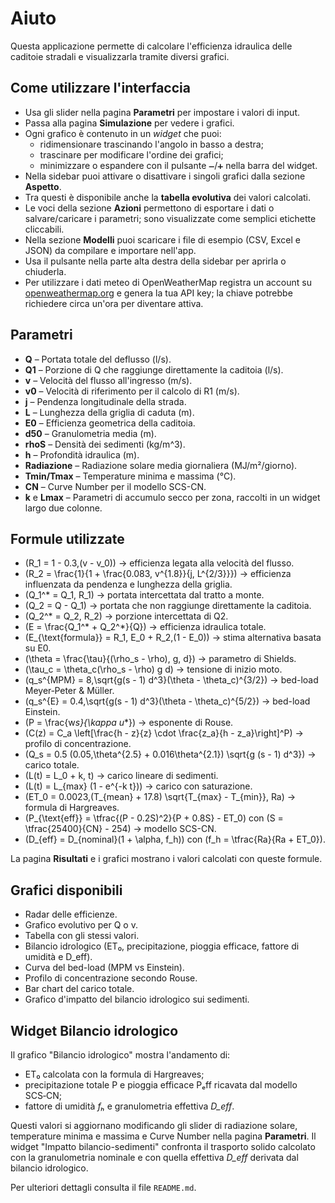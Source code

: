 # Aiuto

Questa applicazione permette di calcolare l'efficienza idraulica delle caditoie stradali e visualizzarla tramite diversi grafici.

## Come utilizzare l'interfaccia

- Usa gli slider nella pagina **Parametri** per impostare i valori di input.
- Passa alla pagina **Simulazione** per vedere i grafici.
- Ogni grafico è contenuto in un _widget_ che puoi:
  - ridimensionare trascinando l'angolo in basso a destra;
  - trascinare per modificare l'ordine dei grafici;
  - minimizzare o espandere con il pulsante `➖`/`➕` nella barra del widget.
- Nella sidebar puoi attivare o disattivare i singoli grafici dalla sezione **Aspetto**.
- Tra questi è disponibile anche la **tabella evolutiva** dei valori calcolati.
- Le voci della sezione **Azioni** permettono di esportare i dati o salvare/caricare i parametri; sono visualizzate come semplici etichette cliccabili.
- Nella sezione **Modelli** puoi scaricare i file di esempio (CSV, Excel e JSON) da compilare e importare nell'app.
- Usa il pulsante nella parte alta destra della sidebar per aprirla o chiuderla.
- Per utilizzare i dati meteo di OpenWeatherMap registra un account su
  [openweathermap.org](https://openweathermap.org) e genera la tua API key; la
  chiave potrebbe richiedere circa un'ora per diventare attiva.

## Parametri

- **Q** – Portata totale del deflusso (l/s).
- **Q1** – Porzione di Q che raggiunge direttamente la caditoia (l/s).
- **v** – Velocità del flusso all'ingresso (m/s).
- **v0** – Velocità di riferimento per il calcolo di R1 (m/s).
- **j** – Pendenza longitudinale della strada.
- **L** – Lunghezza della griglia di caduta (m).
- **E0** – Efficienza geometrica della caditoia.
- **d50** – Granulometria media (m).
- **rhoS** – Densità dei sedimenti (kg/m^3).
- **h** – Profondità idraulica (m).
- **Radiazione** – Radiazione solare media giornaliera (MJ/m²/giorno).
- **Tmin/Tmax** – Temperature minima e massima (°C).
- **CN** – Curve Number per il modello SCS-CN.
- **k** e **Lmax** – Parametri di accumulo secco per zona, raccolti in un widget largo due colonne.

## Formule utilizzate

- \(R_1 = 1 - 0.3\,(v - v_0)\) → efficienza legata alla velocità del flusso.
- \(R_2 = \frac{1}{1 + \frac{0.083\, v^{1.8}}{j\, L^{2/3}}}\) → efficienza influenzata da pendenza e lunghezza della griglia.
- \(Q_1^\* = Q_1\, R_1\) → portata intercettata dal tratto a monte.
- \(Q_2 = Q - Q_1\) → portata che non raggiunge direttamente la caditoia.
- \(Q_2^\* = Q_2\, R_2\) → porzione intercettata di Q2.
- \(E = \frac{Q_1^\* + Q_2^\*}{Q}\) → efficienza idraulica totale.
- \(E\_{\text{formula}} = R_1\, E_0 + R_2\,(1 - E_0)\) → stima alternativa basata su E0.
- \(\theta = \frac{\tau}{(\rho_s - \rho)\, g\, d}\) → parametro di Shields.
- \(\tau_c = \theta_c(\rho_s - \rho) g d\) → tensione di inizio moto.
- \(q_s^{MPM} = 8\,\sqrt{g(s - 1) d^3}(\theta - \theta_c)^{3/2}\) → bed-load Meyer‑Peter & Müller.
- \(q_s^{E} = 0.4\,\sqrt{g(s - 1) d^3}(\theta - \theta_c)^{5/2}\) → bed-load Einstein.
- \(P = \frac{w*s}{\kappa u*\*}\) → esponente di Rouse.
- \(C(z) = C_a \left[\frac{h - z}{z} \cdot \frac{z_a}{h - z_a}\right]^P\) → profilo di concentrazione.
- \(Q_s = 0.5 (0.05\,\theta^{2.5} + 0.016\theta^{2.1}) \sqrt{g (s - 1) d^3}\) → carico totale.
- \(L(t) = L_0 + k\, t\) → carico lineare di sedimenti.
- \(L(t) = L_{max} (1 - e^{-k t})\) → carico con saturazione.
- \(ET_0 = 0.0023\,(T_{mean} + 17.8) \sqrt{T_{max} - T_{min}}\, Ra\) → formula di Hargreaves.
- \(P_{\text{eff}} = \tfrac{(P - 0.2S)^2}{P + 0.8S} - ET_0\) con \(S = \tfrac{25400}{CN} - 254\) → modello SCS-CN.
- \(D_{eff} = D_{nominal}(1 + \alpha\, f_h)\) con \(f_h = \tfrac{Ra}{Ra + ET_0}\).

La pagina **Risultati** e i grafici mostrano i valori calcolati con queste formule.

## Grafici disponibili

- Radar delle efficienze.
- Grafico evolutivo per Q o v.
- Tabella con gli stessi valori.
- Bilancio idrologico (ET₀, precipitazione, pioggia efficace, fattore di umidità e D_eff).
- Curva del bed-load (MPM vs Einstein).
- Profilo di concentrazione secondo Rouse.
- Bar chart del carico totale.
- Grafico d'impatto del bilancio idrologico sui sedimenti.

## Widget Bilancio idrologico

Il grafico "Bilancio idrologico" mostra l'andamento di:
- ET₀ calcolata con la formula di Hargreaves;
- precipitazione totale P e pioggia efficace Pₑff ricavata dal modello SCS‑CN;
- fattore di umidità *fₕ* e granulometria effettiva *D_eff*.

Questi valori si aggiornano modificando gli slider di radiazione solare,
temperature minima e massima e Curve Number nella pagina **Parametri**.
Il widget "Impatto bilancio-sedimenti" confronta il trasporto solido calcolato
con la granulometria nominale e con quella effettiva *D_eff* derivata dal
bilancio idrologico.

Per ulteriori dettagli consulta il file `README.md`.
